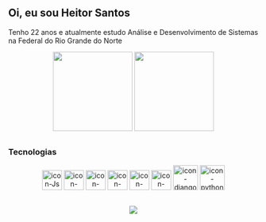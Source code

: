   ## Oi, eu sou Heitor Santos
 <p> Tenho 22 anos e
  atualmente estudo Análise e Desenvolvimento de Sistemas na Federal do Rio Grande do Norte </p>
<div align='center'> 
  <img height="160em" src="https://github-readme-stats.vercel.app/api?username=heitor-coelho&show_icons=true&theme=tokyonight"/>
  <img height="160em" src="https://github-readme-stats.vercel.app/api/top-langs/?username=heitor-coelho&layout=compact&theme=tokyonight&count_private=true"/>
</div>

##
### Tecnologias
<div align="center">
  <img height="40px" width="40px" src="https://cdn.jsdelivr.net/gh/devicons/devicon/icons/javascript/javascript-original.svg" alt="icon-Js"/>
  <img height="40px" width="40px" src="https://cdn.jsdelivr.net/gh/devicons/devicon/icons/html5/html5-plain-wordmark.svg" alt="icon-Html"/>
  <img height="40px" width="40px" src="https://cdn.jsdelivr.net/gh/devicons/devicon/icons/css3/css3-original-wordmark.svg" alt="icon-Css"/>
  <img height="40px" width="40px" src="https://cdn.jsdelivr.net/gh/devicons/devicon/icons/mongodb/mongodb-original-wordmark.svg"  alt="icon-mongodb"/>
  <img height="40px" width="40px" src="https://cdn.jsdelivr.net/gh/devicons/devicon/icons/mysql/mysql-original-wordmark.svg"  alt="icon-mysql"/>
   <img height="40px" width="40px" src="https://cdn.jsdelivr.net/gh/devicons/devicon/icons/docker/docker-original-wordmark.svg"  alt="icon-docker"/>
  <img height="50px" width="50px" src="https://img.icons8.com/color/344/django.png"  alt="icon-django"/>
   <img height="50px" width="50px" src="https://cdn.jsdelivr.net/gh/devicons/devicon/icons/python/python-original.svg"  alt="icon-python"/>
</div>

##

<div align="center">
<a href="https://www.linkedin.com/in/heitor-coelho-60772916b/">
<img src="https://img.shields.io/badge/LinkedIn-0077B5?style=for-the-badge&logo=linkedin&logoColor=white"/>
</a>
</div>

##


